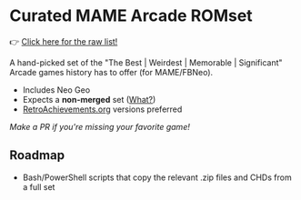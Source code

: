 # Curated MAME Arcade ROMset

👉 [Click here for the raw list!](ROMSET)

A hand-picked set of the "The Best | Weirdest | Memorable | Significant" Arcade games history has to offer (for MAME/FBNeo).

- Includes Neo Geo
- Expects a **non-merged** set ([What?](https://wiki.romvault.com/doku.php?id=merge_types))
- [RetroAchievements.org](https://retroachievements.org/) versions preferred

_Make a PR if you're missing your favorite game!_

## Roadmap
- Bash/PowerShell scripts that copy the relevant .zip files and CHDs from a full set
